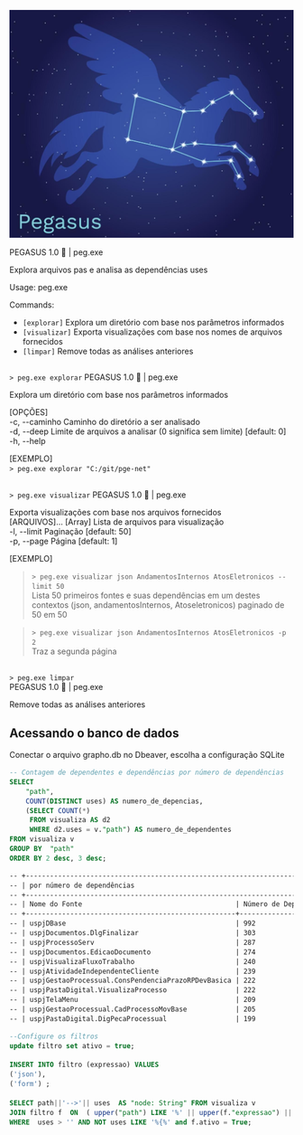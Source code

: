 ![Alt text](pegasus.png)

PEGASUS 1.0 🪽   | peg.exe 

Explora arquivos pas e analisa as dependências uses  

Usage: peg.exe <COMMAND>  

Commands:   
- `[explorar]`    Explora um diretório com base nos parâmetros informados   
- `[visualizar]`  Exporta visualizações com base nos nomes de arquivos fornecidos   
- `[limpar]`   Remove todas as análises anteriores

##   
`> peg.exe explorar`
PEGASUS 1.0 🪽  | peg.exe

Explora um diretório com base nos parâmetros informados  

[OPÇÕES]  
-c, --caminho <CAMINHO>  Caminho do diretório a ser analisado   
-d, --deep <DEEP>        Limite de arquivos a analisar (0 significa sem limite) [default: 0]   
-h, --help 

[EXEMPLO]     
`> peg.exe explorar "C:/git/pge-net"`          

## 
`> peg.exe visualizar`
PEGASUS 1.0 🪽  | peg.exe  

Exporta visualizações com base nos arquivos fornecidos  
[ARQUIVOS]...  [Array] Lista de arquivos para visualização  
-l, --limit <LIMIT>      Paginação [default: 50]  
-p, --page <PAGE>        Página [default: 1]   

[EXEMPLO]     
> `> peg.exe visualizar json AndamentosInternos AtosEletronicos --limit 50 `  
> Lista 50 primeiros fontes e suas dependências em um destes contextos (json, andamentosInternos, Atoseletronicos) paginado de 50 em 50 

> `> peg.exe visualizar json AndamentosInternos AtosEletronicos -p 2 `  
> Traz a segunda página

## 
`> peg.exe limpar`       
PEGASUS 1.0 🪽  | peg.exe  

Remove todas as análises anteriores

## Acessando o banco de dados

Conectar o arquivo grapho.db no Dbeaver, escolha a configuração SQLite

```sql
-- Contagem de dependentes e dependências por número de dependências
SELECT 
    "path",
    COUNT(DISTINCT uses) AS numero_de_depencias,  
    (SELECT COUNT(*) 
     FROM visualiza AS d2 
     WHERE d2.uses = v."path") AS numero_de_dependentes 
FROM visualiza v 
GROUP BY  "path"
ORDER BY 2 desc, 3 desc;
```
```markdown
-- +-----------------------------------------------------------------------------------------------------+
-- | por número de dependências                                                                          |
-- +-----------------------------------------------------------------------------------------------------+
-- | Nome do Fonte                                      | Número de Dependências | Número de Dependentes |
-- +----------------------------------------------------+------------------------+-----------------------+
-- | uspjDBase                                          | 992                    | 56                    |
-- | uspjDocumentos.DlgFinalizar                        | 303                    | 2                     |
-- | uspjProcessoServ                                   | 287                    | 18                    |
-- | uspjDocumentos.EdicaoDocumento                     | 274                    | 1                     |
-- | uspjVisualizaFluxoTrabalho                         | 240                    | 4                     |
-- | uspjAtividadeIndependenteCliente                   | 239                    | 6                     |
-- | uspjGestaoProcessual.ConsPendenciaPrazoRPDevBasica | 222                    | 3                     |
-- | uspjPastaDigital.VisualizaProcesso                 | 222                    | 2                     |
-- | uspjTelaMenu                                       | 209                    | 14                    |
-- | uspjGestaoProcessual.CadProcessoMovBase            | 205                    | 2                     |
-- | uspjPastaDigital.DigPecaProcessual                 | 199                    | 1                     |
``` 

```sql
--Configure os filtros 
update filtro set ativo = true;

INSERT INTO filtro (expressao) VALUES 
('json'), 
('form') ;

SELECT path||'-->'|| uses  AS "node: String" FROM visualiza v
JOIN filtro f  ON  ( upper("path") LIKE '%' || upper(f."expressao") || '%' OR upper(uses) LIKE '%' || upper(f."expressao") || '%') 
WHERE  uses > '' AND NOT uses LIKE '%{%' and f.ativo = True;
```





